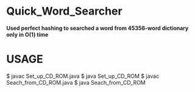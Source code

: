 # Quick_Word_Searcher
**Used perfect hashing to searched a word from 45356-word dictionary only in O(1) time**

# USAGE

$ javac Set_up_CD_ROM.java
$ java Set_up_CD_ROM
$ javac Seach_from_CD_ROM.java
$ java Seach_from_CD_ROM <THE WORD YOU WANT TO SEARCH>


